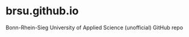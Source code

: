 brsu.github.io
==============

Bonn-Rhein-Sieg University of Applied Science (unofficial) GitHub repo
